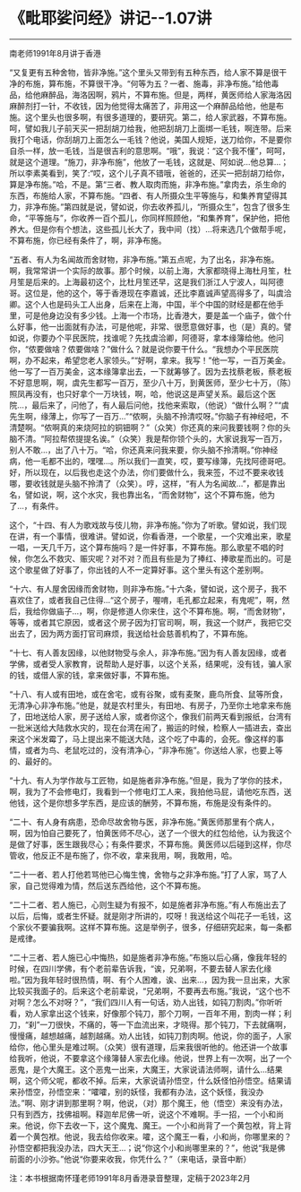 # 《毗耶娑问经》讲记--1.07讲

------

南老师1991年8月讲于香港

“又复更有五种舍物，皆非净施。”这个里头又带到有五种东西，给人家不算是很干净的布施，算布施，不算很干净。“何等为五？一者、施毒，非净布施。”给他毒品，给他麻醉品，海洛因啊，鸦片，不算布施。但是，两样，黄医师给人家海洛因麻醉剂打一针，不收钱，因为他觉得太痛苦了，非用这一个麻醉品给他，他是布施。这个里头也很多啊，有很多道理的，要研究。第二，给人家武器，不算布施。呵，譬如我儿子前天买一把刮胡刀给我，他把刮胡刀上面绑一毛钱，啊连带。后来我打个电话，你刮胡刀上面怎么一毛钱？他说，美国人规矩，送刀给你，不是要你自杀一样，放一毛钱，当是很吉利的意思啊。“哦”，我说：“这个我不懂”，呵呵，就是这个道理。“施刀，非净布施”，他放了一毛钱，这就是、阿如说…他总算…；所以李素美看到，笑了:“哎，这个儿子真不错哦，爸爸的，还买一把刮胡刀给你，算是净布施。”哈，不是。第“三者、教人取肉而施，非净布施。”拿肉去，杀生命的东西，布施给人家，不算布施。“四者、有人所摄众生平等施与，和集养育望得其力，非净布施。”第四就是说，譬如说，你去收养孤儿，“所摄众生”，包含了很多生命，“平等施与”，你收养一百个孤儿，你同样照顾他，“和集养育”，保护他，把他养大。但是你有个想法，这些孤儿长大了，我中间（找）…将来选几个做帮手呢，不算布施，你已经有条件了，啊，非净布施。

“五者、有人为名闻故而舍财物，非净布施。”第五点呢，为了出名，非净布施。啊，我常常讲一个实际的故事。那个时候，以前上海，大家都晓得上海杜月笙，杜月笙是后来的。上海最初这个，比杜月笙还早，这是我们浙江人宁波人，叫阿德哥。这位是，他的这个，等于香港现在李嘉诚，还比李嘉诚声望高得多了，叫虞洽卿。这个人也是码头工人出身，后来在上海，中国，半个中国的财经是都在他手里，可是他身边没有多少钱。上海一个市场，比香港大，要是盖一个庙子，做个什么好事，他一出面就有办法，可是他呢，非常、很愿意做好事，也（是）真的。譬如说，你要办个平民医院，找谁呢？先找虞洽卿，阿德哥，拿本缘簿给他。他问你，“侬要做啥？侬要做啥？”做什么？就是说你要干什么。“我想办个平民医院啊，办不起来，希望您老人家领头。”“好啊，拿来。我写！”他一写，一百万美金。他一写了一百万美金，这本缘簿拿出去，一下就筹够了。因为去找蔡老板，蔡老板不好意思啊，啊，虞先生都写一百万，至少八十万，到黄医师，至少七十万，（陈）照凤再没有，也只好拿个一万块钱，啊，哈，他说这是声望关系。最后这个医院…，最后来了，问他了，有人最后问他，找他来索取，（他说）“做什么啊？”“虞先生啊，缘薄上，你写了一百万…”“侬啊，头脑不拎清哎呀。”你脑子有神经吧，不清楚啊。“侬啊真的来烧阿拉的铜钿啊？”（众笑）你还真的来问我要钱啊？你的头脑不清。“阿拉帮侬提提名诶。”（众笑）我是帮你领个头的，大家说我写一百万，别人不敢…，出了八十万。“哈，你还真来问我来要，你头脑不拎清啊。”你神经病，他一毛都不出的，嘿嘿…。所以我们一直笑，哎，要写缘簿，先找阿德哥吧。好，所以现在，以后我也走这个办法，你们要做什么，我来签，不过不要来收钱哪，要收钱就是头脑不拎清了（众笑）。哼，这样，“有人为名闻故…”，都是靠出名，譬如说，啊，这个水灾，我也靠出名，“而舍财物”，这个不算布施，他为了…，有条件。

这个，“十四、有人为歌戏故与伎儿物，非净布施。”你为了听歌。譬如说，我们现在讲，有一个事情，很难讲。譬如说，你看香港，一个歌星，一个灾难出来，歌星一唱，一天几千万，这个算布施吗？是一件好事，不算布施。那么歌星不唱的时候，你怎么不救灾、赈灾呢？对不对？而且有些是为了捧红、捧歌星而出的。可是这个歌星做了好事了，你出钱的人不一定算好事。这个里头有这个差别啊。

“十六、有人屋舍因缘而舍财物，则非净布施。”十六条，譬如说，这个房子，我不喜欢住了，或者我自己住得…“这个房子，喔唷，毛孔都立起来，有鬼呢”，啊，然后，我给你做庙子…，啊，你是修道人你来住，这个不算布施。啊，“而舍财物”，等等，或者其它原因，或者这个房子因为打官司啊，啊，我这一个财产，我把它交出去了，因为两方面打官司麻烦，我送给社会慈善机构了，不算布施。

“十七、有人善友因缘，以他财物受与余人，非净布施。”因为有人善友因缘，或者学佛，或者受人家教育，说帮助人是好事，以这个关系，结果呢，没有钱，骗人家的钱，或借人家的钱，拿来做好事，不算布施。

“十八、有人或有田地，或在舍宅，或有谷聚，或有麦聚，鹿鸟所食、鼠等所食，无清净心非净布施。”他是，就是农村里头，有田地、有房子，乃至你土地拿来布施了，田地送给人家，房子送给人家，或者你这个，像我们前两天看到报纸，台湾有一批米送给大陆救水灾的，现在台湾在闹了，搬运的时候，检察人一插进去，查出来这个米发霉了，马上提出来不能送大陆，这个吃了中毒的，会死。像这样的事情，或者为鸟、老鼠吃过的，没有清净心，“非净布施”。你送给人家，也要上等的、最好的。

“十九、有人为学作故与工匠物，如是施者非净布施。”但是，我为了学你的技术，啊，我为了不会修电灯，我看到一个修电灯工人来，我拍他马屁，请他吃东西，送他钱，这个是你想多学东西，是应该的酬劳，不算布施，布施是没有条件的。

“二十、有人身有病患，恐命尽故舍物与医，非净布施。”黄医师那里有个病人，啊，因为怕自己要死了，怕黄医师不尽心，送了一个很大的红包给他，认为我这个是做了好事，医生跟我尽心；有条件要求，不算布施。黄医师以后碰到这样，你尽管收，他反正不是布施了，你不收，拿来我用，啊，我敢用，哈。

“二十一者、若人打他若骂他已心悔生愧，舍物与之非净布施。”打了人家，骂了人家，自己觉得难为情，然后送东西给他，这个不算布施。

“二十二者、若人施已，心则生疑为有报不，如是施者非净布施。”有人布施出去了以后，后悔，或者生怀疑。就是刚才所讲的，哎呀！我送给这个叫花子一毛钱，这个家伙不要骗我啊。这样不算布施。这是举例子，很多，仔细研究起来，每一条都是戒律。

“二十三者、若人施已心中悔热，如是施者非净布施。”布施以后心痛，像我年轻的时候，在四川学佛，有个老前辈告诉我，“诶，兄弟啊，不要去替人家去化缘啦。”因为我年轻时很热情，啊、有个人困难，诶、出来…，因为我一旦出来，大家比较买我面子的。后来这个老前辈说，“兄弟啊，不要再去布施。”我说，“这个也不对啊？怎么不对呀？”，“我们四川人有一句话，劝人出钱，如钝刀割肉。”你听听看，劝人家拿出这个钱来，好像那个钝刀，那个刀啊，一百年不用，割肉一样；利刀，“刹”一刀很快，不痛的，等一下血流出来，才晓得。那个钝刀，下去就痛啊，慢慢痛，越想越痛，越割越痛。劝人出钱，如钝刀割肉啊。他说，你的面子，人家给你，他心里头是难过啊。（众笑）很有道理，后来我很听他的。他还讲一个故事给我听，他说，不要拿这个缘簿替人家去化缘。他说，世界上有一次啊，出了一个恶鬼，是个大魔王。这个恶鬼一出来，大魔王，大家说请法师啊，请什么…结果啊，这个师父呢，都收不掉。后来，大家说请孙悟空，什么妖怪怕孙悟空。结果请来孙悟空，孙悟空来：“嚯嚯，别的妖怪，我都有办法，这个妖怪，我没办法。”啊、刚才讲到那里啊？啊，他说，（对）那个魔王，他（悟空）来没有办法，只有到西方，找佛祖啊。释迦牟尼佛一听，说这个不难啊。手一招，一个小和尚来。他说，你下去收一下，这个魔鬼、魔王。一个小和尚背了一个黄包袱，背上背着一个黄包袱。他说，我去给你收来。嚯，这个魔王一看，小和尚，你哪里来的？孙悟空都把我没办法，四大天王…；说“你这个小和尚哪里来的？”，他说“我是佛前面的小沙弥。”他说“你要来收我，你凭什么？”（来电话，录音中断）

注：本书根据南怀瑾老师1991年8月香港录音整理，定稿于2023年2月
